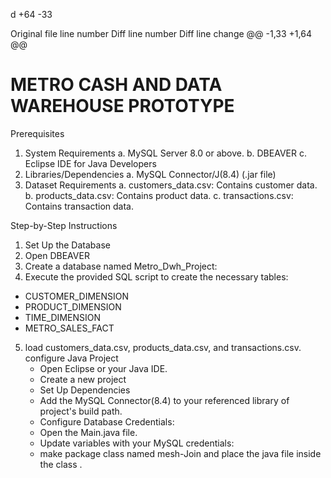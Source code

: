 d
+64
-33


Original file line number	Diff line number	Diff line change
@@ -1,33 +1,64 @@
# METRO CASH AND DATA WAREHOUSE PROTOTYPE
Prerequisites
1. System Requirements
a. MySQL Server 8.0 or above.
b. DBEAVER 
c. Eclipse IDE for Java Developers 
2. Libraries/Dependencies
a. MySQL Connector/J(8.4) (.jar file)
3. Dataset Requirements
a. customers_data.csv: Contains customer data.
b. products_data.csv: Contains product data.
c. transactions.csv: Contains  transaction data.
  
Step-by-Step Instructions
1. Set Up the Database
2. Open DBEAVER 
3. Create a database named  Metro_Dwh_Project:
4. Execute the provided SQL script to create the necessary tables:
 - CUSTOMER_DIMENSION
 - PRODUCT_DIMENSION
 - TIME_DIMENSION
 - METRO_SALES_FACT
5. load customers_data.csv, products_data.csv, and transactions.csv.
configure Java Project
   - Open Eclipse or your Java IDE.
   - Create a new project 
   - Set Up Dependencies
   - Add the MySQL Connector(8.4) to your referenced library of project's build path.
   - Configure Database Credentials:
   - Open the Main.java file.
   - Update variables with your MySQL credentials: 
   - make package class named mesh-Join and place the java file inside the class .
